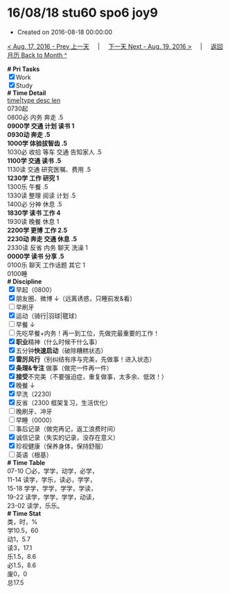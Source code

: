 # 16/08/18 stu60 spo6 joy9

- Created on 2016-08-18 00:00:00

[< Aug. 17, 2016 - Prev 上一天](_archived/lifelogs/2016/08/d17.md) &nbsp; &nbsp; | &nbsp; &nbsp; [下一天 Next - Aug. 19, 2016 >](_archived/lifelogs/2016/08/d19.md) &nbsp; &nbsp; |  &nbsp; &nbsp; [返回月历 Back to Month ^](_archived/lifelogs/2016/08/index.md)
<br/><div><b># Pri Tasks</b></div><div><input checked="true" type="checkbox"/>Work</div><div><input checked="true" type="checkbox"/>Study</div><div><b># Time Detail</b></div><div><u>time|type desc len</u></div><div>0730起</div><div>0800必 内务 奔走 .5</div><div><b>0900学 交通 计划 读书 1</b></div><div><b>0930动 奔走 .5</b></div><div><b>1000学 体验拔智齿 .5</b></div><div>1030必 收拾 等车 交通 告知家人 .5</div><div><b>1100学 交通 读书 .5</b></div><div>1130读 交通 研究医嘱、费用 .5</div><div><b>1230学 工作 研究 1</b></div><div>1300乐 午餐 .5</div><div>1330读 整理 阅读 计划 .5</div><div>1400必 分神 休息 .5</div><div><b>1830学 读书 工作 4</b></div><div>1930读 晚餐 休息 1</div><div><b>2200学 更博 工作 2.5</b></div><div><b>2230动 奔走 交通 休息 .5</b></div><div>2330读 反省 内务 聊天 洗澡 1</div><div><b>0000学 读书 分享 .5</b></div><div>0100乐 聊天 工作话题 其它 1</div><div>0100睡</div><div><b># Discipline</b></div><div><input checked="true" type="checkbox"/>早起（0800）</div><div><input checked="true" type="checkbox"/>朋友圈、微博 ↓（远离诱惑，只睡前发&amp;看）</div><div><input type="checkbox"/>早刷牙</div><div><input checked="true" type="checkbox"/>运动（骑行|羽球|毽球）</div><div><input type="checkbox"/>早餐 ↓</div><div><input type="checkbox"/>先吃早餐+内务！再一到工位，先做完最重要的工作！</div><div><input checked="true" type="checkbox"/><b>职业</b>精神（什么时候干什么事）</div><div><input checked="true" type="checkbox"/>五分钟<b>快速启动</b>（破除糟糕状态）</div><div><input checked="true" type="checkbox"/><b>雷厉风行</b>（别纠结有序与完美，先做事！进入状态）</div><div><input checked="true" type="checkbox"/><b>条理&amp;专注</b> 做事（做完一件再一件）</div><div><input checked="true" type="checkbox"/><b>接受</b>不完美（不要强迫症，重复做事，太多余、低效！）</div><div><input checked="true" type="checkbox"/>晚餐 ↓</div><div><input checked="true" type="checkbox"/>早洗（2230)</div><div><input checked="true" type="checkbox"/>反省（2300 框架复习，生活优化）</div><div><input type="checkbox"/>晚刷牙、冲牙</div><div><input type="checkbox"/>早睡（0000）</div><div><input type="checkbox"/>事后记录（做完再记，返工浪费时间）</div><div><input checked="true" type="checkbox"/>诚信记录（失实的记录，没存在意义）</div><div><input checked="true" type="checkbox"/>珍视健康（保养身体，保持舒服）</div><div><input type="checkbox"/>英语（根基）</div><div><b># Time Table</b></div><div>07-10 〇必，学学，动学，必学，</div><div>11-14 读学，学乐，读必，学学，</div><div>15-18 学学，学学，学学，学读，</div><div>19-22 读学，学学，学学，动读，</div><div>23-02 读学，乐乐。</div><div><b># Time Stat</b></div><div>类，时，%</div><div>学10.5，60</div><div>动1，5.7</div><div>读3，17.1</div><div>乐1.5，8.6</div><div>必1.5，8.6</div><div>废0，0</div><div>总17.5</div>
